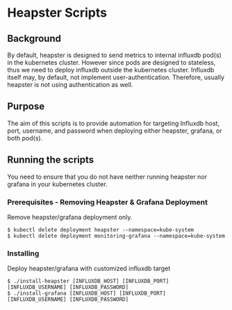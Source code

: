 # Heapster Scripts 

## Background
By default, heapster is designed to send metrics to internal influxdb pod(s) in the kubernetes cluster. However since pods are designed to stateless, thus we need to deploy influxdb outside the kubernetes cluster. Influxdb itself may, by default, not implement user-authentication. Therefore, usually heapster is not using authentication as well.

## Purpose
The aim of this scripts is to provide automation for targeting Influxdb host, port, username, and password when deploying either heapster, grafana, or both pod(s).

## Running the scripts
You need to ensure that you do not have neither running heapster nor grafana in your kubernetes cluster.

### Prerequisites - Removing Heapster & Grafana Deployment

Remove heapster/grafana deployment only.

```
$ kubectl delete deployment heapster --namespace=kube-system
$ kubectl delete deployment monitoring-grafana --namespace=kube-system
```

### Installing

Deploy heapster/grafana with customized influxdb target

```
$ ./install-heapster [INFLUXDB_HOST] [INFLUXDB_PORT] [INFLUXDB_USERNAME] [INFLUXDB_PASSWORD]
$ ./install-grafana [INFLUXDB_HOST] [INFLUXDB_PORT] [INFLUXDB_USERNAME] [INFLUXDB_PASSWORD]

```
